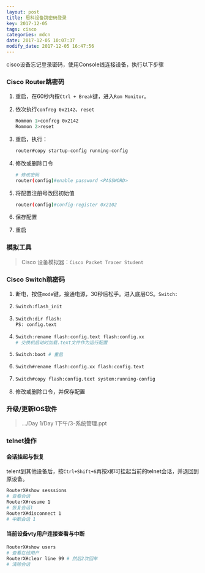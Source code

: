 ```yaml
---
layout: post
title: 思科设备跳密码登录
key: 2017-12-05
tags: cisco
categories: mdcn
date: 2017-12-05 10:07:37
modify_date: 2017-12-05 16:47:56
---
```


cisco设备忘记登录密码，使用Console线连接设备，执行以下步骤

<!--more-->

### Cisco Router跳密码

1. 重启，在60秒内按`Ctrl + Break`键，进入`Rom Monitor`。

2. 依次执行`confreg 0x2142`、`reset`

   ```sh
   Rommon 1>confreg 0x2142
   Rommon 2>reset
   ```

3. 重启，执行：

   ```sh
   router#copy startup-config running-config
   ```

4. 修改或删除口令

   ```sh
   # 修改密码
   router(config)#enable password <PASSWORD>
   ```

5. 将配置注册号改回初始值

   ```sh
   router(config)#config-register 0x2102
   ```

6. 保存配置

7. 重启


### 模拟工具

> Cisco 设备模拟器：`Cisco Packet Tracer Student`

### Cisco Switch跳密码

1. 断电，按住`mode`键，接通电源，30秒后松手。进入底层OS。`Switch:`

2. ```sh
   Switch:flash_init
   ```

3. ```sh
   Switch:dir flash:
   PS: config.text
   ```

4. ```sh
   Switch:rename flash:config.text flash:config.xx
   # 交换机启动时加载.text文件作为运行配置
   ```

5. ```sh
   Switch:boot # 重启
   ```

6. ```sh
   Switch#rename flash:config.xx flash:config.text
   ```

7. ```sh
   Switch#copy flash:config.text system:running-config
   ```

8. 修改或删除口令，并保存配置

### 升级/更新IOS软件

> .../Day 1/Day 1下午/3-系统管理.ppt

### telnet操作

#### 会话挂起与恢复

telent到其他设备后，按`Ctrl+Shift+6`再按`X`即可挂起当前的telnet会话，并退回到原设备。

```sh
RouterX#show sesssions
# 查看会话
RouterX#resume 1
# 恢复会话1
RouterX#disconnect 1
# 中断会话 1
```

#### 当前设备vty用户连接查看与中断

``` sh
RouterX#show users
# 查看在线用户
RouterX#clear line 99 # 然后2次回车
# 清除会话
```

